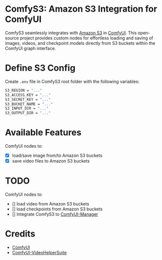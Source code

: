 # ComfyS3: Amazon S3 Integration for ComfyUI 
ComfyS3 seamlessly integrates with [Amazon S3](https://aws.amazon.com/en/s3/) in [ComfyUI](https://github.com/comfyanonymous/ComfyUI). This open-source project provides custom nodes for effortless loading and saving of images, videos, and checkpoint models directly from S3 buckets within the ComfyUI graph interface.


# Define S3 Config
Create `.env` file in ComfyS3 root folder with the following variables:

```bash 
S3_REGION = "..."
S3_ACCESS_KEY = "..."
S3_SECRET_KEY = "..."
S3_BUCKET_NAME = "..."
S3_INPUT_DIR = "..."
S3_OUTPUT_DIR = "..."
```

# Available Features
ComfyUI nodes to:
- [x] load/save image from/to Amazon S3 buckets
- [x] save video files to Amazon S3 buckets

# TODO
ComfyUI nodes to:
- [] load video from Amazon S3 buckets
- [] load checkpoints from Amazon S3 buckets
- [] Integrate ComfyS3 to [ComfyUI-Manager](https://github.com/ltdrdata/ComfyUI-Manager)

# Credits
- [ComfyUI](https://github.com/comfyanonymous/ComfyUI)
- [ComfyUI-VideoHelperSuite](https://github.com/Kosinkadink/ComfyUI-VideoHelperSuite)
